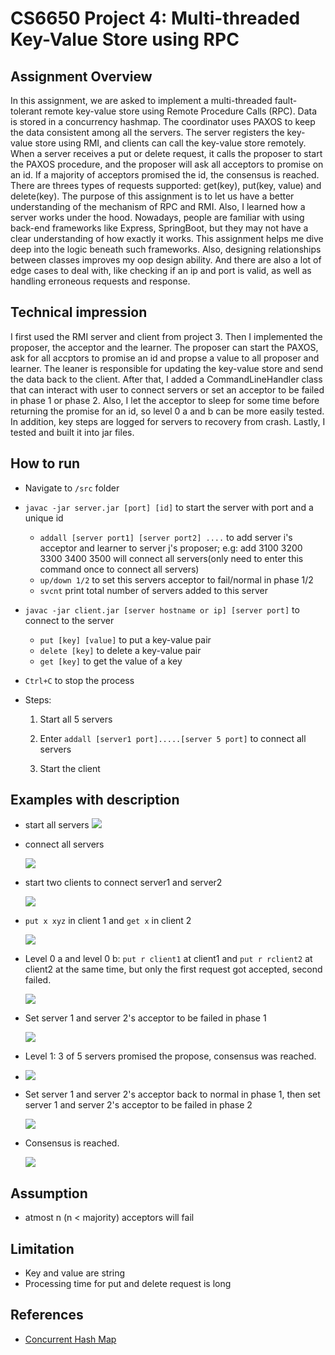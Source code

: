 # CS6650 Project 4: Multi-threaded Key-Value Store using RPC

## Assignment Overview

In this assignment, we are asked to implement a multi-threaded fault-tolerant remote key-value store using Remote Procedure Calls (RPC). Data is stored in a concurrency hashmap. The coordinator uses PAXOS to keep the data consistent among all the servers. The server registers the key-value store using RMI, and
clients can call the key-value store remotely. When a server receives a put or delete request, it calls the proposer to start the PAXOS procedure, and the proposer will ask all acceptors to promise on an id. If a majority of acceptors promised the id, the consensus is reached. There are threes types of requests supported: get(key), put(key, value) and delete(key). The purpose of this assignment is to let us have a better understanding of the mechanism of RPC and RMI. Also, I learned how a server works under the hood.
Nowadays, people are familiar with using back-end frameworks like Express, SpringBoot, but they may
not have a clear understanding of how exactly it works. This assignment helps me dive deep into the
logic beneath such frameworks. Also, designing relationships between classes improves my oop design
ability. And there are also a lot of edge cases to deal with, like checking if an ip and port is
valid, as well as handling erroneous requests and response.

## Technical impression

I first used the RMI server and client from project 3. Then I implemented the proposer, the acceptor and the learner. The proposer can start the PAXOS, ask for all accptors to promise an id and propse a value to all proposer and learner. The leaner is responsible for updating the key-value store and send the data back to the client. After that, I added a CommandLineHandler class that can interact with user to connect servers or set an acceptor to be failed in phase 1 or phase 2. Also, I let the acceptor to sleep for some time before returning the promise for an id, so level 0 a and b can be more easily tested.
In addition, key steps are logged for servers to recovery from crash.  Lastly, I tested and built it into jar files.

## How to run

- Navigate to `/src` folder

- `javac -jar server.jar [port] [id]` to start the server with port and a unique id

  - `addall [server port1] [server port2] ....` to add server i's acceptor and learner to server j's proposer; e.g: add 3100 3200 3300 3400 3500 will connect all  servers(only need to enter this command once to connect all servers)
  - `up/down 1/2` to set this servers acceptor to fail/normal in phase 1/2
  - `svcnt` print total number of servers added to this server

- `javac -jar client.jar [server hostname or ip] [server port]` to connect to the server

  - `put [key] [value]` to put a key-value pair
  - `delete [key]` to delete a key-value pair
  - `get [key]` to get the value of a key

- `Ctrl+C` to stop the process

- Steps:

  1. Start all 5 servers
  2. Enter `addall [server1 port].....[server 5 port]` to connect all servers

  3. Start the client

## Examples with description

- start all servers
  ![](res/screenshots/1-1.png)

- connect all servers

  ![](res/screenshots/1-2.png)

- start two clients to connect server1 and server2

  ![](res/screenshots/1-3.png)

- `put x xyz` in client 1 and `get x` in client 2

  ![](res/screenshots/1-4.png)

- Level 0 a and level 0 b: `put r client1` at client1 and `put r rclient2` at client2 at the same time, but only the first request got accepted, second failed.

  ![](res/screenshots/1-5.png)

- Set server 1 and server 2's acceptor to be failed in phase 1

  ![](res/screenshots/1-6.png)

- Level 1: 3 of 5 servers promised the propose, consensus was reached. 

- ![](res/screenshots/1-7.png)

- Set server 1 and server 2's acceptor back to normal  in phase 1, then set server 1 and server 2's acceptor to be failed in phase 2

  ![](res/screenshots/1-8.png)

- Consensus is reached.

  ![](res/screenshots/1-9.png)

  

## Assumption

- atmost n (n < majority) acceptors will fail

## Limitation

- Key and value are string
- Processing time for put and delete request is long

## References

- [Concurrent Hash Map](https://www.javatpoint.com/hashmap-vs-concurrenthashmap-in-java)
